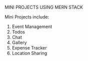 MINI PROJECTS USING MERN STACK

Mini Projects include:
1. Event Management
2. Todos 
3. Chat
4. Gallery
5. Expense Tracker
6. Location Sharing
